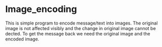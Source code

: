 # Image_encoding
This is simple program to encode message/text into images.
The original image is not affected visibly and the change in original image cannot be dected.
To get the message back we need the original image and the encoded image.
